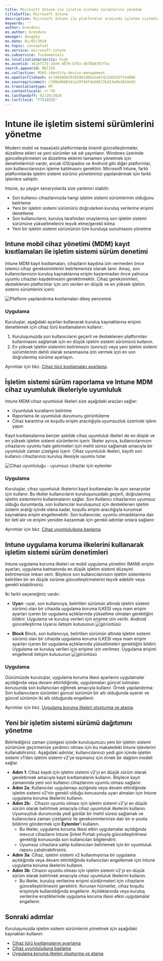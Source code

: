 ```yaml
---
title: Microsoft Intune ile işletim sistemi sürümlerini yönetme
titleSuffix: Microsoft Intune
description: Microsoft Intune ile platformlar arasında işletme sistemlerini nasıl yöneteceğinizi öğrenin.
keywords: ''
author: brenduns
ms.author: brenduns
manager: dougeby
ms.date: 01/02/2019
ms.topic: conceptual
ms.service: microsoft-intune
ms.subservice: fundamentals
ms.localizationpriority: high
ms.assetid: 361ef17b-1ee0-4879-b7b1-d678b0787f5a
search.appverid: MET150
ms.collection: M365-identity-device-management
ms.openlocfilehash: ec7d4b8d83935b961d05e2e6fd22dd2d3f7e4086
ms.sourcegitcommit: c780e9988341a20f94fdeb8672bd13e0b302da93
ms.translationtype: MT
ms.contentlocale: tr-TR
ms.lasthandoff: 02/20/2020
ms.locfileid: "77514532"
---
```

# <a name="manage-operating-system-versions-with-intune"></a>Intune ile işletim sistemi sürümlerini yönetme
Modern mobil ve masaüstü platformlarda önemli güncelleştirmeler, düzeltme ekleri ve yeni sürümler sık sık yayınlanır. Windows üzerinde güncelleştirmeleri ve düzeltme eklerini tamamen yönetmek için denetimlerinizi vardır, ancak iOS/ıpados ve Android gibi diğer platformlar, son kullanıcılarınızın işleme katılmasını gerektirir.  Microsoft Intune, farklı platformlarda işletim sistemi sürümü yönetiminizi yapılandırmak için farklı işlevlere sahiptir.

Intune, şu yaygın senaryolarda size yardımcı olabilir: 
- Son kullanıcı cihazlarınızda hangi işletim sistemi sürümlerinin olduğunu belirleme
- Yeni bir işletim sistemi sürümünü doğrularken kuruluş verilerine erişimi denetleme
- Son kullanıcıların, kuruluş tarafından onaylanmış son işletim sistemi sürümüne yükseltmelerini teşvik etme/gerekli kılma
- Yeni bir işletim sistemi sürümünün tüm kuruluşa sunulmasını yönetme
  
## <a name="operating-system-version-control-using-intune-mobile-device-management-mdm-enrollment-restrictions"></a>Intune mobil cihaz yönetimi (MDM) kayıt kısıtlamaları ile işletim sistemi sürüm denetimi
Intune MDM kayıt kısıtlamaları, cihazların kaydına izin vermeden önce istemci cihaz gereksinimlerini belirlemenize olanak tanır. Amaç, son kullanıcılarınızın kuruluş kaynaklarına erişim kazanmadan önce yalnızca uyumlu cihazları kaydetmesini gerektirmektir. Cihaz gereksinimleri, desteklenen platformlar için izin verilen en düşük ve en yüksek işletim sistemi sürümlerini içerir.

![Platform yapılandırma kısıtlamaları dikey penceresi](./media/manage-os-versions/os-version-platform-configurations.png)

### <a name="in-practice"></a>Uygulama

Kuruluşlar, aşağıdaki ayarları kullanarak kuruluş kaynaklarına erişimi denetlemek için cihaz türü kısıtlamalarını kullanır:

1. Kuruluşunuzda son kullanıcıların geçerli ve desteklenen platformları kullanmasını sağlamak için en düşük işletim sistemi sürümünü kullanın.
2. En yüksek işletim sistemini belirtmeyin (sınırsız) veya yeni işletim sistemi sürümlerinin dahili olarak sınanmasına izin vermek için en son doğrulanmış sürüme ayarlayın.

Ayrıntılar için bkz. [Cihaz türü kısıtlamaları ayarlama](../enrollment/enrollment-restrictions-set.md#create-a-device-type-restriction).

## <a name="operating-system-version-reporting-and-compliance-with-intune-mdm-device-compliance-policies"></a>İşletim sistemi sürüm raporlama ve Intune MDM cihaz uyumluluk ilkeleriyle uyumluluk

Intune MDM cihaz uyumluluk ilkeleri size aşağıdaki araçları sağlar:

- Uyumluluk kurallarını belirtme
- Raporlama ile uyumluluk durumunu görüntüleme
- Cihaz karantina ve koşullu erişim aracılığıyla uyumsuzluk üzerinde işlem yapın

Kayıt kısıtlamalarına benzer şekilde cihaz uyumluluk ilkeleri de en düşük ve en yüksek işletim sistemi sürümlerini içerir. İlkeler ayrıca, kullanıcılarınızın cihazlarını uyumlu hale getirmeleri için mehil süresi sağlamak amacıyla bir uyumluluk zaman çizelgesi içerir. Cihaz uyumluluk ilkeleri, kayıtlı son kullanıcı cihazlarınızı kuruluş ilkesiyle uyumlu tutar.

![Cihaz uyumluluğu - uyumsuz cihazlar için eylemler](./media/manage-os-versions/os-version-actions-noncompliance.png)

### <a name="in-practice"></a>Uygulama
Kuruluşlar, cihaz uyumluluk ilkelerini kayıt kısıtlamaları ile aynı senaryolar için kullanır. Bu ilkeler kullanıcıların kuruluşunuzdaki geçerli, doğrulanmış işletim sistemlerini kullanmalarını sağlar. Son Kullanıcı cihazlarının uyumsuz olduğu durumlarda, son kullanıcılar kuruluşunuz için desteklenen işletim sistemi aralığı içinde olana kadar, koşullu erişim aracılığıyla kurumsal kaynaklara erişim engellenebilir. Son kullanıcılar, uyumlu olmadıklarına dair bir ileti alır ve erişimi yeniden kazanmak için gerekli adımlar onlara sağlanır.   

Ayrıntılar için bkz. [Cihaz uyumluluğuna başlama](../protect/device-compliance-get-started.md).
 
## <a name="operating-system-version-controls-using-intune-app-protection-policies"></a>Intune uygulama koruma ilkelerini kullanarak işletim sistemi sürüm denetimleri    
Intune uygulama koruma ilkeleri ve mobil uygulama yönetimi (MAM) erişim ayarları, uygulama katmanında en düşük işletim sistemi düzeyini belirtmenize imkan verir. Böylece son kullanıcılarınızın işletim sistemlerini belirtilen bir en düşük sürüme güncelleştirmelerini teşvik edebilir veya gerekli kılabilirsiniz.
 
İki farklı seçeneğiniz vardır: 
- **Uyarı** -uyar, son kullanıcıya, belirtilen sürümün altında işletim sistemi sürümü olan bir cihazda uygulama koruma ILKESI veya mam erişim ayarları içeren bir uygulama açtıklarında yükseltme olmaları gerektiğini bildirir. Uygulama ve kuruluş verileri için erişime izin verilir.
  Android güncelleştirme Uyarısı iletişim kutusunun ![görüntüsü](./media/manage-os-versions/os-version-update-warning.png) 

- **Block** Block, son kullanıcıya, belirtilen sürümün altında işletim sistemi sürümü olan bir cihazda uygulama koruma ILKESI veya mam erişim ayarları içeren bir uygulama açtıklarında yükseltmeleri gerektiğini bildirir. Uygulama ve kuruluş verileri için erişime izin verilmez.
  Uygulama erişimi engellendi iletişim kutusunun ![görüntüsü](./media/manage-os-versions/os-version-access-blocked.png)

### <a name="in-practice"></a>Uygulama
Günümüzde kuruluşlar, uygulama koruma ilkesi ayarlarını uygulamalar açıldığında veya devam ettirildiğinde, uygulamaları güncel tutmaları konusunda son kullanıcıları eğitmek amacıyla kullanır. Örnek yapılandırma: Son kullanıcıların sürümleri güncel sürümün bir altı olduğunda uyarılır ve güncel sürümün iki altı olduğunda engellenir.
 
Ayrıntılar için bkz. [Uygulama koruma ilkeleri oluşturma ve atama](../apps/app-protection-policies.md).

## <a name="managing-a-new-operating-system-version-rollout"></a>Yeni bir işletim sistemi sürümü dağıtımını yönetme
Belirlediğiniz zaman çizelgesi içinde kuruluşunuzu yeni bir işletim sistemi sürümüne geçirmenize yardımcı olması için bu makaledeki Intune işlevlerini kullanabilirsiniz. Aşağıdaki adımlar, kullanıcılarınızı yedi gün içinde işletim sistemi v1’den işletim sistemi v2’ye taşımanız için örnek bir dağıtım modeli sağlar.
- **Adım 1**: Cihaz kaydı için işletim sistemi v2’yi en düşük sürüm olarak gerektirmek amacıyla kayıt kısıtlamalarını kullanın. Böylece kayıt zamanında yeni son kullanıcı cihazlarının uyumlu olması sağlanır.
- **Adım 2a**: Kullanıcılar uygulamayı açtığında veya devam ettirdiğinde işletim sistemi v2’nin gerekli olduğu konusunda uyarı almaları için Intune uygulama koruma ilkelerini kullanın.
- **Adım 2b:** . Cihazın uyumlu olması için işletim sistemi v2’yi en düşük sürüm olarak belirtmek amacıyla cihaz uyumluluk ilkelerini kullanın. Uyumsuzluk durumunda yedi günlük bir mehil süresi sağlamak ve kullanıcılara zaman çizelgeniz ile gereksinimlerinize dair bir e-posta bildirimi göndermek için **Eylemler**’i kullanın.
  - Bu ilkeler, uygulama koruma ilkesi etkin uygulamalar açıldığında mevcut cihazların Intune Şirket Portalı yoluyla güncelleştirilmesi gerektiği konusunda son kullanıcıları bilgilendirir.
  - Uyumsuz cihazlara sahip kullanıcıları belirlemek için bir uyumluluk raporu çalıştırabilirsiniz. 
- **Adım 3a**: Cihaz, işletim sistemi v2 kullanmıyorsa bir uygulama açıldığında veya devam ettirildiğinde kullanıcıları engellemek için Intune uygulama koruma ilkelerini kullanın.
- **Adım 3b**: Cihazın uyumlu olması için işletim sistemi v2’yi en düşük sürüm olarak belirtmek amacıyla cihaz uyumluluk ilkelerini kullanın.
  - Bu ilkeler, kuruluş verilerine erişimi sürdürmeleri için cihazların güncelleştirilmesini gerektirir. Korunan hizmetler, cihaz koşullu erişimiyle kullanıldığında engellenir. Açıldıklarında veya kuruluş verilerine eriştiklerinde uygulama koruma ilkesi etkin uygulamalar engellenir.

## <a name="next-steps"></a>Sonraki adımlar

Kuruluşunuzda işletim sistemi sürümlerini yönetmek için aşağıdaki kaynakları kullanın:

- [Cihaz türü kısıtlamalarını ayarlama](../enrollment/enrollment-restrictions-set.md#create-a-device-type-restriction)
- [Cihaz uyumluluğuna başlama](../protect/device-compliance-get-started.md)
- [Uygulama koruma ilkeleri oluşturma ve atama](../apps/app-protection-policies.md)
